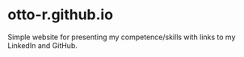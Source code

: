 # otto-r.github.io
Simple website for presenting my competence/skills with links to my LinkedIn and GitHub.
